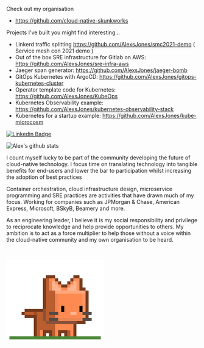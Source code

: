 Check out my organisation
- https://github.com/cloud-native-skunkworks

Projects I've built you might find interesting...
- Linkerd traffic splitting https://github.com/AlexsJones/smc2021-demo ( Service mesh con 2021 demo ) 
- Out of the box SRE infrastructure for Gitlab on AWS: https://github.com/AlexsJones/sre-infra-aws
- Jaeger span generator: https://github.com/AlexsJones/jaeger-bomb
- GitOps Kubernetes with ArgoCD: https://github.com/AlexsJones/gitops-kubernetes-cluster
- Operator template code for Kubernetes: https://github.com/AlexsJones/KubeOps
- Kubernetes Observability example: https://github.com/AlexsJones/kubernetes-observability-stack
- Kubernetes for a startup example:  https://github.com/AlexsJones/kube-microcosm


[![Linkedin Badge](https://img.shields.io/badge/-AlexJones-blue?style=flat-square&logo=Linkedin&logoColor=white&link=https://www.linkedin.com/in/alex-jones-a55ab422/)](https://www.linkedin.com/in/alex-jones-a55ab422/)


![Alex's github stats](https://github-readme-stats.vercel.app/api?username=AlexsJones&hide=["issues"]&show_icons=true)

I count myself lucky to be part of the community developing the future of cloud-native technology. I focus time on translating technology into tangible benefits for end-users and lower the bar to participation whilst increasing the adoption of best practices

Container orchestration, cloud infrastructure design, microservice programming and SRE practices are activities that have drawn much of my focus. Working for companies such as JPMorgan & Chase, American Express, Microsoft, BSkyB, Beamery and more.

As an engineering leader, I believe it is my social responsibility and privilege to reciprocate knowledge and help provide opportunities to others. My ambition is to act as a force multiplier to help those without a voice within the cloud-native community and my own organisation to be heard.

</br>

![kitty](kitty.gif)


